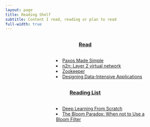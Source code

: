 ```yaml
---
layout: page
title: Reading Shelf
subtitle: Content I read, reading or plan to read
full-width: true
---
```




<div class="container" style="margin-top: 2rem;">
  <div class="row">
    <div class="col-sm-6">
    <u>
    <h3 style="text-align: center;" > Read </h3>
    </u>
      <ul style="list-style-position: inside;  margin: 2rem; padding-left: 8rem;">
        <li><a href="https://lamport.azurewebsites.net/pubs/paxos-simple.pdf">Paxos Made Simple</a></li>
        <li><a href="https://luca.ntop.org/n2n.pdf">n2n: Layer 2 virtual network</a></li>
        <li><a href="https://www.usenix.org/legacy/event/atc10/tech/full_papers/Hunt.pdf">Zookeeper</a></li>
        <li><a href="https://dataintensive.net/">Designing Data-Intensive Applications</a></li>
      </ul>
    </div>
    <div class="col-sm-6">
    <h3 style="text-align: center;" ><u> Reading List </u></h3>
      <ul style="list-style-position: inside;  margin: 2rem; padding-left: 8rem;">
        <li><a href="https://www.oreilly.com/library/view/deep-learning-from/9781492041405/">Deep Learning From Scratch</a></li>
        <li><a href="https://drive.google.com/file/d/1luxcdZBCxo-ty9sgmEQ1rDs5AF4334-3/view">The Bloom Paradox: When not to Use a Bloom Filter</a></li>
      </ul>
    </div>
  </div>
</div>

<!-- <table style="width: 100%; border: none;" class="col-6">
  <tr style="border: none;">
    <td style="vertical-align: top; border: none;">
    
    <div>
    <ul style=" padding: 0; margin: 0;">
        <li>Markdown</li>
        <li>sasas</li>
    </ul>
    </div>
    </td>
    <td style="vertical-align: top; border: none;">
    <h3> Reading list </h3>
    <div>
    <ul style=" padding: 0; margin: 0;">
        <li>Markdown</li>
        <li>sasas</li>
    </ul>
    </div>
    </td>
  </tr>
</table> -->

